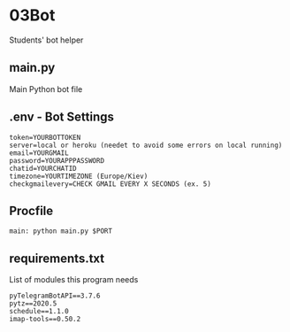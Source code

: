 # 03Bot
Students' bot helper

## main.py
Main Python bot file

## .env - Bot Settings
  ```
  token=YOURBOTTOKEN
  server=local or heroku (needet to avoid some errors on local running)
  email=YOURGMAIL
  password=YOURAPPPASSWORD
  chatid=YOURCHATID
  timezone=YOURTIMEZONE (Europe/Kiev)
  checkgmailevery=CHECK GMAIL EVERY X SECONDS (ex. 5)
  ```

## Procfile
  ```
  main: python main.py $PORT
  ```
## requirements.txt
List of modules this program needs
  ```
  pyTelegramBotAPI==3.7.6
  pytz==2020.5
  schedule==1.1.0
  imap-tools==0.50.2
  ```
